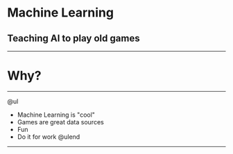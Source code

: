 
# Machine Learning
## Teaching AI to play old games	
---
# Why?
---
@ul
 - Machine Learning is "cool"
 - Games are great data sources
 - Fun
 - Do it for work
@ulend
---

<!--stackedit_data:
eyJoaXN0b3J5IjpbLTU2MjM4MjI0MiwtODcyNzk2NzYxXX0=
-->